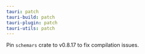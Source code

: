 ```yaml
---
tauri: patch
tauri-build: patch
tauri-plugin: patch
tauri-utils: patch
---
```


Pin `schemars` crate to v0.8.17 to fix compilation issues.
